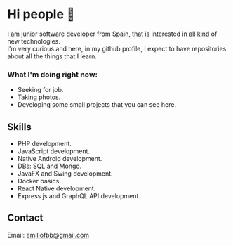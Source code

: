 # Hi people 👋

I am junior software developer from Spain, that is interested in all kind of new technologies.   
I'm very curious and here, in my github profile, I expect to have repositories about all the things that I learn.

### What I'm doing right now:

- Seeking for job.
- Taking photos.
- Developing some small projects that you can see here.

## Skills

- PHP development.
- JavaScript development.
- Native Android development.
- DBs: SQL and Mongo.
- JavaFX and Swing development.
- Docker basics.
- React Native development.
- Express js and GraphQL API development.

## Contact

Email: emiliofbb@gmail.com
